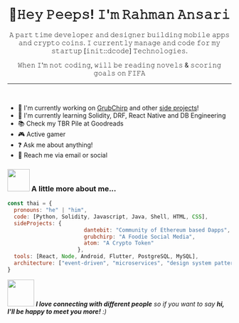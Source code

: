 <h1 align="center">👋𝙷𝚎𝚢 𝙿𝚎𝚎𝚙𝚜! 𝙸'𝚖 𝚁𝚊𝚑𝚖𝚊𝚗 𝙰𝚗𝚜𝚊𝚛𝚒</h1>

<p align="center">
𝙰 𝚙𝚊𝚛𝚝 𝚝𝚒𝚖𝚎 𝚍𝚎𝚟𝚎𝚕𝚘𝚙𝚎𝚛 𝚊𝚗𝚍 𝚍𝚎𝚜𝚒𝚐𝚗𝚎𝚛 𝚋𝚞𝚒𝚕𝚍𝚒𝚗𝚐 𝚖𝚘𝚋𝚒𝚕𝚎 𝚊𝚙𝚙𝚜 𝚊𝚗𝚍 𝚌𝚛𝚢𝚙𝚝𝚘 𝚌𝚘𝚒𝚗𝚜.  𝙸 𝚌𝚞𝚛𝚛𝚎𝚗𝚝𝚕𝚢 𝚖𝚊𝚗𝚊𝚐𝚎 𝚊𝚗𝚍 𝚌𝚘𝚍𝚎 𝚏𝚘𝚛 𝚖𝚢 𝚜𝚝𝚊𝚛𝚝𝚞𝚙 [𝚒𝚗𝚒𝚝::𝚍𝚌𝚘𝚍𝚎] 𝚃𝚎𝚌𝚑𝚗𝚘𝚕𝚘𝚐𝚒𝚎𝚜.
  
</p>
<p align="center"> 
𝚆𝚑𝚎𝚗 𝙸'𝚖 𝚗𝚘𝚝 𝚌𝚘𝚍𝚒𝚗𝚐, 𝚠𝚒𝚕𝚕 𝚋𝚎 𝚛𝚎𝚊𝚍𝚒𝚗𝚐 𝚗𝚘𝚟𝚎𝚕𝚜 & 𝚜𝚌𝚘𝚛𝚒𝚗𝚐 𝚐𝚘𝚊𝚕𝚜 𝚘𝚗 𝙵𝙸𝙵𝙰 
</p>

---

</br>

 - :wrench: I'm currently working on [GrubChirp](https://github.com/grubchirp) and other [side projects]()!
 - :dart: I'm currently learning Solidity, DRF, React Native and DB Engineering
 - :books: Check my TBR Pile at Goodreads
 - :video_game: Active gamer
 - :question: Ask me about anything!
 - :e-mail: Reach me via email or social


### <img src="https://media.giphy.com/media/VgCDAzcKvsR6OM0uWg/giphy.gif" width="50"> A little more about me...  

```javascript
const thai = {
  pronouns: "he" | "him",
  code: [Python, Solidity, Javascript, Java, Shell, HTML, CSS],
  sideProjects: {
                        dantebit: "Community of Ethereum based Dapps",
                        grubchirp: "A Foodie Social Media",
                        atom: "A Crypto Token"
                      },
  tools: [React, Node, Android, Flutter, PostgreSQL, MySQL],
  architecture: ["event-driven", "microservices", "design system pattern"],
}
```

<img src="https://media.giphy.com/media/LnQjpWaON8nhr21vNW/giphy.gif" width="60"> <em><b>I love connecting with different people</b> so if you want to say <b>hi, I'll be happy to meet you more!</b> :)</em>

